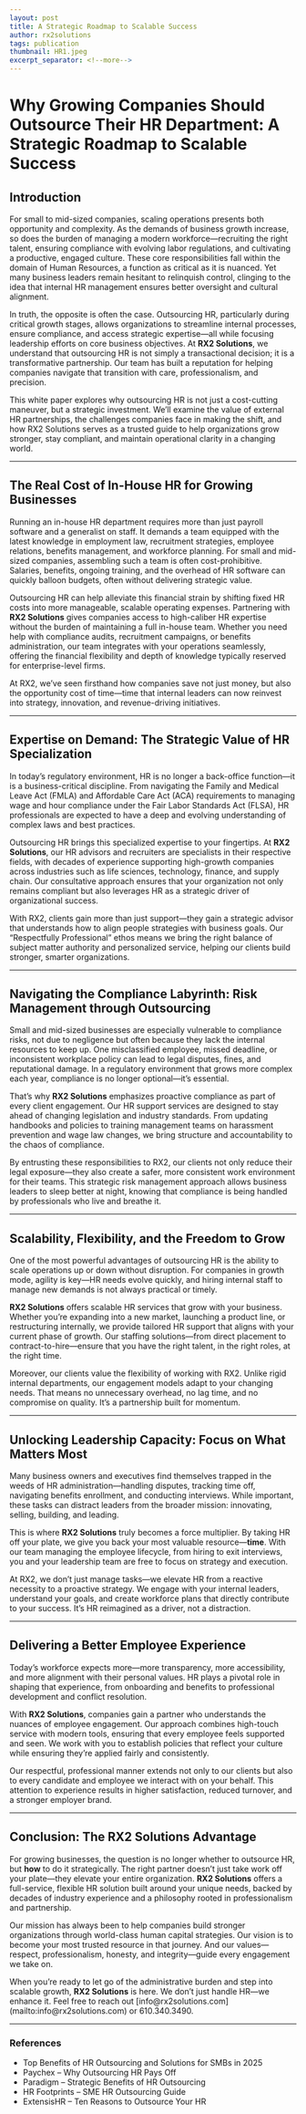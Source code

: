 ```yaml
---
layout: post
title: A Strategic Roadmap to Scalable Success
author: rx2solutions
tags: publication
thumbnail: HR1.jpeg
excerpt_separator: <!--more-->
---
```


<h1>Why Growing Companies Should Outsource Their HR Department: A Strategic Roadmap to Scalable Success</h1>

<h2>Introduction</h2>
<p>For small to mid-sized companies, scaling operations presents both opportunity and complexity. As the demands of business growth increase, so does the burden of managing a modern workforce—recruiting the right talent, ensuring compliance with evolving labor regulations, and cultivating a productive, engaged culture. <!--more-->These core responsibilities fall within the domain of Human Resources, a function as critical as it is nuanced. Yet many business leaders remain hesitant to relinquish control, clinging to the idea that internal HR management ensures better oversight and cultural alignment.</p>

<p>In truth, the opposite is often the case. Outsourcing HR, particularly during critical growth stages, allows organizations to streamline internal processes, ensure compliance, and access strategic expertise—all while focusing leadership efforts on core business objectives. At <strong>RX2 Solutions</strong>, we understand that outsourcing HR is not simply a transactional decision; it is a transformative partnership. Our team has built a reputation for helping companies navigate that transition with care, professionalism, and precision.</p>

<p>This white paper explores why outsourcing HR is not just a cost-cutting maneuver, but a strategic investment. We’ll examine the value of external HR partnerships, the challenges companies face in making the shift, and how RX2 Solutions serves as a trusted guide to help organizations grow stronger, stay compliant, and maintain operational clarity in a changing world.</p>

<hr />

<h2>The Real Cost of In-House HR for Growing Businesses</h2>
<p>Running an in-house HR department requires more than just payroll software and a generalist on staff. It demands a team equipped with the latest knowledge in employment law, recruitment strategies, employee relations, benefits management, and workforce planning. For small and mid-sized companies, assembling such a team is often cost-prohibitive. Salaries, benefits, ongoing training, and the overhead of HR software can quickly balloon budgets, often without delivering strategic value.</p>

<p>Outsourcing HR can help alleviate this financial strain by shifting fixed HR costs into more manageable, scalable operating expenses. Partnering with <strong>RX2 Solutions</strong> gives companies access to high-caliber HR expertise without the burden of maintaining a full in-house team. Whether you need help with compliance audits, recruitment campaigns, or benefits administration, our team integrates with your operations seamlessly, offering the financial flexibility and depth of knowledge typically reserved for enterprise-level firms.</p>

<p>At RX2, we’ve seen firsthand how companies save not just money, but also the opportunity cost of time—time that internal leaders can now reinvest into strategy, innovation, and revenue-driving initiatives.</p>

<hr />

<h2>Expertise on Demand: The Strategic Value of HR Specialization</h2>
<p>In today’s regulatory environment, HR is no longer a back-office function—it is a business-critical discipline. From navigating the Family and Medical Leave Act (FMLA) and Affordable Care Act (ACA) requirements to managing wage and hour compliance under the Fair Labor Standards Act (FLSA), HR professionals are expected to have a deep and evolving understanding of complex laws and best practices.</p>

<p>Outsourcing HR brings this specialized expertise to your fingertips. At <strong>RX2 Solutions</strong>, our HR advisors and recruiters are specialists in their respective fields, with decades of experience supporting high-growth companies across industries such as life sciences, technology, finance, and supply chain. Our consultative approach ensures that your organization not only remains compliant but also leverages HR as a strategic driver of organizational success.</p>

<p>With RX2, clients gain more than just support—they gain a strategic advisor that understands how to align people strategies with business goals. Our “Respectfully Professional” ethos means we bring the right balance of subject matter authority and personalized service, helping our clients build stronger, smarter organizations.</p>

<hr />

<h2>Navigating the Compliance Labyrinth: Risk Management through Outsourcing</h2>
<p>Small and mid-sized businesses are especially vulnerable to compliance risks, not due to negligence but often because they lack the internal resources to keep up. One misclassified employee, missed deadline, or inconsistent workplace policy can lead to legal disputes, fines, and reputational damage. In a regulatory environment that grows more complex each year, compliance is no longer optional—it’s essential.</p>

<p>That’s why <strong>RX2 Solutions</strong> emphasizes proactive compliance as part of every client engagement. Our HR support services are designed to stay ahead of changing legislation and industry standards. From updating handbooks and policies to training management teams on harassment prevention and wage law changes, we bring structure and accountability to the chaos of compliance.</p>

<p>By entrusting these responsibilities to RX2, our clients not only reduce their legal exposure—they also create a safer, more consistent work environment for their teams. This strategic risk management approach allows business leaders to sleep better at night, knowing that compliance is being handled by professionals who live and breathe it.</p>

<hr />

<h2>Scalability, Flexibility, and the Freedom to Grow</h2>
<p>One of the most powerful advantages of outsourcing HR is the ability to scale operations up or down without disruption. For companies in growth mode, agility is key—HR needs evolve quickly, and hiring internal staff to manage new demands is not always practical or timely.</p>

<p><strong>RX2 Solutions</strong> offers scalable HR services that grow with your business. Whether you’re expanding into a new market, launching a product line, or restructuring internally, we provide tailored HR support that aligns with your current phase of growth. Our staffing solutions—from direct placement to contract-to-hire—ensure that you have the right talent, in the right roles, at the right time.</p>

<p>Moreover, our clients value the flexibility of working with RX2. Unlike rigid internal departments, our engagement models adapt to your changing needs. That means no unnecessary overhead, no lag time, and no compromise on quality. It’s a partnership built for momentum.</p>

<hr />

<h2>Unlocking Leadership Capacity: Focus on What Matters Most</h2>
<p>Many business owners and executives find themselves trapped in the weeds of HR administration—handling disputes, tracking time off, navigating benefits enrollment, and conducting interviews. While important, these tasks can distract leaders from the broader mission: innovating, selling, building, and leading.</p>

<p>This is where <strong>RX2 Solutions</strong> truly becomes a force multiplier. By taking HR off your plate, we give you back your most valuable resource—<strong>time</strong>. With our team managing the employee lifecycle, from hiring to exit interviews, you and your leadership team are free to focus on strategy and execution.</p>

<p>At RX2, we don’t just manage tasks—we elevate HR from a reactive necessity to a proactive strategy. We engage with your internal leaders, understand your goals, and create workforce plans that directly contribute to your success. It’s HR reimagined as a driver, not a distraction.</p>

<hr />

<h2>Delivering a Better Employee Experience</h2>
<p>Today’s workforce expects more—more transparency, more accessibility, and more alignment with their personal values. HR plays a pivotal role in shaping that experience, from onboarding and benefits to professional development and conflict resolution.</p>

<p>With <strong>RX2 Solutions</strong>, companies gain a partner who understands the nuances of employee engagement. Our approach combines high-touch service with modern tools, ensuring that every employee feels supported and seen. We work with you to establish policies that reflect your culture while ensuring they’re applied fairly and consistently.</p>

<p>Our respectful, professional manner extends not only to our clients but also to every candidate and employee we interact with on your behalf. This attention to experience results in higher satisfaction, reduced turnover, and a stronger employer brand.</p>

<hr />

<h2>Conclusion: The RX2 Solutions Advantage</h2>
<p>For growing businesses, the question is no longer whether to outsource HR, but <strong>how</strong> to do it strategically. The right partner doesn’t just take work off your plate—they elevate your entire organization. <strong>RX2 Solutions</strong> offers a full-service, flexible HR solution built around your unique needs, backed by decades of industry experience and a philosophy rooted in professionalism and partnership.</p>

<p>Our mission has always been to help companies build stronger organizations through world-class human capital strategies. Our vision is to become your most trusted resource in that journey. And our values—respect, professionalism, honesty, and integrity—guide every engagement we take on.</p>

<p>When you’re ready to let go of the administrative burden and step into scalable growth, <strong>RX2 Solutions</strong> is here. We don’t just handle HR—we enhance it. Feel free to reach out [info@rx2solutions.com](mailto:info@rx2solutions.com) or 610.340.3490.</p>

<hr />

<h3>References</h3>
<ul class="reference-list">
    <li>Top Benefits of HR Outsourcing and Solutions for SMBs in 2025</li>
    <li>Paychex – Why Outsourcing HR Pays Off</li>
    <li>Paradigm – Strategic Benefits of HR Outsourcing</li>
    <li>HR Footprints – SME HR Outsourcing Guide</li>
    <li>ExtensisHR – Ten Reasons to Outsource Your HR</li>
</ul>
